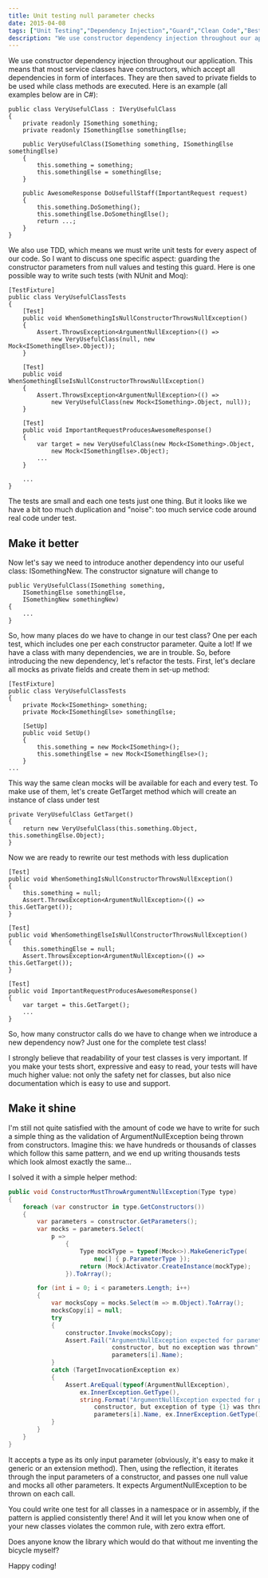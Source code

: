 ```yaml
---
title: Unit testing null parameter checks
date: 2015-04-08
tags: ["Unit Testing","Dependency Injection","Guard","Clean Code","Best Practices","Reflection","C#","TDD"]
description: "We use constructor dependency injection throughout our application. This means that most service classes have constructors, which accept all dependencies in form of interfaces. They are then saved to private fields to be used while class methods are executed. We also use TDD, which means we must write unit tests for every aspect of our code. So I want to discuss one specific aspect: guarding the constructor parameters from null values and testing this guard."
---
```

We use constructor dependency injection throughout our application. This means that most service classes have constructors, which accept all dependencies in form of interfaces. They are then saved to private fields to be used while class methods are executed. Here is an example (all examples below are in C#):

    public class VeryUsefulClass : IVeryUsefulClass
    {
        private readonly ISomething something;
        private readonly ISomethingElse somethingElse;

        public VeryUsefulClass(ISomething something, ISomethingElse somethingElse)
        {
            this.something = something;
            this.somethingElse = somethingElse;
        }

        public AwesomeResponse DoUsefullStaff(ImportantRequest request)
        {
            this.something.DoSomething();
            this.somethingElse.DoSomethingElse();
            return ...;
        }
    }

We also use TDD, which means we must write unit tests for every aspect of our code. So I want to discuss one specific aspect: guarding the constructor parameters from null values and testing this guard. Here is one possible way to write such tests (with NUnit and Moq):

    [TestFixture]
    public class VeryUsefulClassTests
    {
        [Test]
        public void WhenSomethingIsNullConstructorThrowsNullException()
        {
            Assert.ThrowsException<ArgumentNullException>(() =>
                new VeryUsefulClass(null, new Mock<ISomethingElse>.Object));
        }

        [Test]
        public void WhenSomethingElseIsNullConstructorThrowsNullException()
        {
            Assert.ThrowsException<ArgumentNullException>(() =>
                new VeryUsefulClass(new Mock<ISomething>.Object, null));
        }

        [Test]
        public void ImportantRequestProducesAwesomeResponse()
        {
            var target = new VeryUsefulClass(new Mock<ISomething>.Object,
                new Mock<ISomethingElse>.Object);
            ...
        }

        ...
    }

The tests are small and each one tests just one thing. But it looks like we have a bit too much duplication and "noise": too much service code around real code under test.

Make it better
--------------

Now let's say we need to introduce another dependency into our useful class: ISomethingNew. The constructor signature will change to

    public VeryUsefulClass(ISomething something,
        ISomethingElse somethingElse,
        ISomethingNew somethingNew)
    {
        ...
    }

So, how many places do we have to change in our test class? One per each test, which includes one per each constructor parameter. Quite a lot! If we have a class with many dependencies, we are in trouble. So, before introducing the new dependency, let's refactor the tests. First, let's declare all mocks as private fields and create them in set-up method:

    [TestFixture]
    public class VeryUsefulClassTests
    {
        private Mock<ISomething> something;
        private Mock<ISomethingElse> somethingElse;

        [SetUp]
        public void SetUp()
        {
            this.something = new Mock<ISomething>();
            this.somethingElse = new Mock<ISomethingElse>();
        }
    ...

This way the same clean mocks will be available for each and every test. To make use of them, let's create GetTarget method which will create an instance of class under test

    private VeryUsefulClass GetTarget()
    {
        return new VeryUsefulClass(this.something.Object, this.somethingElse.Object);
    }

Now we are ready to rewrite our test methods with less duplication

    [Test]
    public void WhenSomethingIsNullConstructorThrowsNullException()
    {
        this.something = null;
        Assert.ThrowsException<ArgumentNullException>(() => this.GetTarget());
    }

    [Test]
    public void WhenSomethingElseIsNullConstructorThrowsNullException()
    {
        this.somethingElse = null;
        Assert.ThrowsException<ArgumentNullException>(() => this.GetTarget());
    }

    [Test]
    public void ImportantRequestProducesAwesomeResponse()
    {
        var target = this.GetTarget();
        ...
    }

So, how many constructor calls do we have to change when we introduce a new dependency now? Just one for the complete test class!

I strongly believe that readability of your test classes is very important. If you make your tests short, expressive and easy to read, your tests will have much higher value: not only the safety net for classes, but also nice documentation which is easy to use and support.

Make it shine
-------------

I'm still not quite satisfied with the amount of code we have to write for such a simple thing as the validation of ArgumentNullException being thrown from constructors. Imagine this: we have hundreds or thousands of classes which follow this same pattern, and we end up writing thousands tests which look almost exactly the same...

I solved it with a simple helper method:

``` csharp
public void ConstructorMustThrowArgumentNullException(Type type)
{
    foreach (var constructor in type.GetConstructors())
    {
        var parameters = constructor.GetParameters();
        var mocks = parameters.Select(
            p =>
                {
                    Type mockType = typeof(Mock<>).MakeGenericType(
                        new[] { p.ParameterType });
                    return (Mock)Activator.CreateInstance(mockType);
                }).ToArray();

        for (int i = 0; i < parameters.Length; i++)
        {
            var mocksCopy = mocks.Select(m => m.Object).ToArray();
            mocksCopy[i] = null;
            try
            {
                constructor.Invoke(mocksCopy);
                Assert.Fail("ArgumentNullException expected for parameter {0} of
                             constructor, but no exception was thrown",
                             parameters[i].Name);
            }
            catch (TargetInvocationException ex)
            {
                Assert.AreEqual(typeof(ArgumentNullException),
                    ex.InnerException.GetType(),
                    string.Format("ArgumentNullException expected for parameter {0} of
                        constructor, but exception of type {1} was thrown",
                        parameters[i].Name, ex.InnerException.GetType()));
            }
        }
    }
}
```

It accepts a type as its only input parameter (obviously, it's easy to make it generic or an extension method). Then, using the reflection, it iterates through the input parameters of a constructor, and passes one null value and mocks all other parameters. It expects ArgumentNullException to be thrown on each call.

You could write one test for all classes in a namespace or in assembly, if the pattern is applied consistently there! And it will let you know when one of your new classes violates the common rule, with zero extra effort.

Does anyone know the library which would do that without me inventing the bicycle myself?

Happy coding!